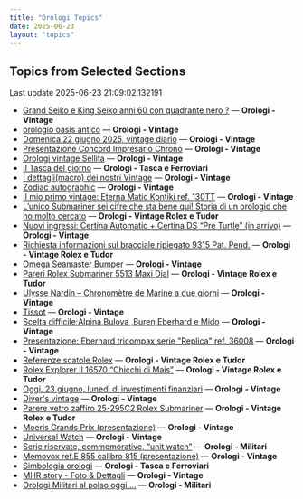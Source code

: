 ```yaml
---
title: "Orologi Topics"
date: 2025-06-23
layout: "topics"
---
```


## Topics from Selected Sections

Last update 2025-06-23 21:09:02.132191

- [Grand Seiko e King Seiko anni 60 con quadrante nero ?](https://orologi.forumfree.it/?t=80632856) — **Orologi - Vintage**
- [orologio oasis antico](https://orologi.forumfree.it/?t=80733288) — **Orologi - Vintage**
- [Domenica 22 giugno 2025, vintage diario](https://orologi.forumfree.it/?t=80731631) — **Orologi - Vintage**
- [Presentazione Concord Impresario Chrono](https://orologi.forumfree.it/?t=80728840) — **Orologi - Vintage**
- [Orologi vintage Sellita](https://orologi.forumfree.it/?t=80731734) — **Orologi - Vintage**
- [Il Tasca del giorno](https://orologi.forumfree.it/?t=80702163) — **Orologi - Tasca e Ferroviari**
- [I dettagli(macro) dei nostri Vintage](https://orologi.forumfree.it/?t=80396891) — **Orologi - Vintage**
- [Zodiac autographic](https://orologi.forumfree.it/?t=80727195) — **Orologi - Vintage**
- [Il mio primo vintage: Eterna Matic Kontiki ref. 130TT](https://orologi.forumfree.it/?t=80716601) — **Orologi - Vintage**
- [L’unico Submariner sei cifre che sta bene qui! Storia di un orologio che ho molto cercato](https://orologi.forumfree.it/?t=80726420) — **Orologi - Vintage Rolex e Tudor**
- [Nuovi ingressi: Certina Automatic + Certina DS “Pre Turtle” (in arrivo)](https://orologi.forumfree.it/?t=80730391) — **Orologi - Vintage**
- [Richiesta informazioni sul bracciale ripiegato 9315 Pat. Pend.](https://orologi.forumfree.it/?t=80731919) — **Orologi - Vintage Rolex e Tudor**
- [Omega Seamaster Bumper](https://orologi.forumfree.it/?t=80732766) — **Orologi - Vintage**
- [Pareri Rolex Submariner 5513 Maxi Dial](https://orologi.forumfree.it/?t=80727292) — **Orologi - Vintage Rolex e Tudor**
- [Ulysse Nardin – Chronomètre de Marine a due giorni](https://orologi.forumfree.it/?t=80732130) — **Orologi - Vintage**
- [Tissot](https://orologi.forumfree.it/?t=80733181) — **Orologi - Vintage**
- [Scelta difficile:Alpina,Bulova ,Buren,Eberhard e Mido](https://orologi.forumfree.it/?t=80731729) — **Orologi - Vintage**
- [Presentazione: Eberhard tricompax serie "Replica" ref. 36008](https://orologi.forumfree.it/?t=80731791) — **Orologi - Vintage**
- [Referenze scatole Rolex](https://orologi.forumfree.it/?t=13881032) — **Orologi - Vintage Rolex e Tudor**
- [Rolex Explorer II 16570 “Chicchi di Mais”](https://orologi.forumfree.it/?t=80730576) — **Orologi - Vintage Rolex e Tudor**
- [Oggi, 23 giugno, lunedì di investimenti finanziari](https://orologi.forumfree.it/?t=80732334) — **Orologi - Vintage**
- [Diver's vintage](https://orologi.forumfree.it/?t=71608461) — **Orologi - Vintage**
- [Parere vetro zaffiro 25-295C2 Rolex Submariner](https://orologi.forumfree.it/?t=80732006) — **Orologi - Vintage Rolex e Tudor**
- [Moeris Grands Prix (presentazione)](https://orologi.forumfree.it/?t=80731210) — **Orologi - Vintage**
- [Universal Watch](https://orologi.forumfree.it/?t=80729256) — **Orologi - Vintage**
- [Serie riservate, commemorative, “unit watch”](https://orologi.forumfree.it/?t=70708713) — **Orologi - Militari**
- [Memovox ref.E 855 calibro 815 (presentazione)](https://orologi.forumfree.it/?t=80462539) — **Orologi - Vintage**
- [Simbologia orologi](https://orologi.forumfree.it/?t=80733126) — **Orologi - Tasca e Ferroviari**
- [MHR story - Foto & Dettagli](https://orologi.forumfree.it/?t=8918058) — **Orologi - Vintage**
- [Orologi Militari al polso oggi….](https://orologi.forumfree.it/?t=80440118) — **Orologi - Militari**
